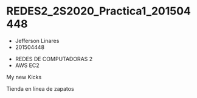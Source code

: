 # REDES2_2S2020_Practica1_201504448
 - Jefferson Linares
 - 201504448


* REDES DE COMPUTADORAS 2
* AWS EC2

My new Kicks 

Tienda en línea de zapatos